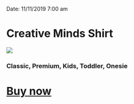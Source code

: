 
Date: 11/11/2019 7:00 am

# Creative Minds Shirt

![][image-1]

### Classic, Premium, Kids, Toddler, Onesie

# [Buy now][1]

[1]:	https://teespring.com/shop/creative-minds-shirt

[image-1]:	https://i.imgur.com/lNqyd9q.jpg